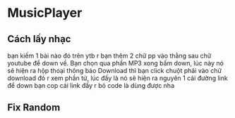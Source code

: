 # MusicPlayer
## Cách lấy nhạc
bạn kiếm 1 bài nào đó trên ytb r bạn thêm 2 chữ pp vào thằng sau chữ youtube để down về. Bạn chọn qua phần MP3 xong bấm down, lúc này nó sẽ hiện ra hộp thoại thông báo Download thì bạn click chuột phải vào chữ download đó r xem phần tử, lúc đấy là nó sẽ hiện ra nguyên 1 cái đường link để down bạn cop cái link đấy r bỏ code là dùng được nha
## Fix Random 